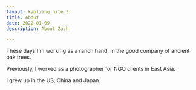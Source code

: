 ```yaml
---
layout: kaoliang_nite_3
title: About 
date: 2022-01-09
description: About Zach

---
```



These days I'm working as a ranch hand, in the good company of ancient oak trees.

Previously, I worked as a photographer for NGO clients in East Asia.

I grew up in the US, China and Japan.
